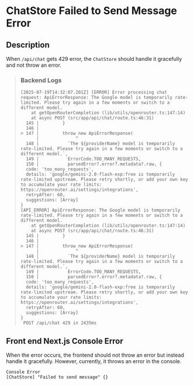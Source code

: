 # ChatStore Failed to Send Message Error

## Description

When `/api/chat` gets 429 error, the `ChatStore` should handle it gracefully and not throw an error.

> ### Backend Logs
>
> ```
> [2025-07-19T14:32:07.201Z] [ERROR] Error processing chat request: ApiErrorResponse: The Google model is temporarily rate-limited. Please try again in a few moments or switch to a different model.
>     at getOpenRouterCompletion (lib/utils/openrouter.ts:147:14)
>     at async POST (src/app/api/chat/route.ts:46:31)
>   145 |         }
>   146 |
> > 147 |         throw new ApiErrorResponse(
>       |              ^
>   148 |           `The ${providerName} model is temporarily rate-limited. Please try again in a few moments or switch to a different model.`,
>   149 |           ErrorCode.TOO_MANY_REQUESTS,
>   150 |           parsedError?.error?.metadata?.raw, {
>   code: 'too_many_requests',
>   details: 'google/gemini-2.0-flash-exp:free is temporarily rate-limited upstream. Please retry shortly, or add your own key to accumulate your rate limits: https://openrouter.ai/settings/integrations',
>   retryAfter: 60,
>   suggestions: [Array]
> }
> [API_ERROR] ApiErrorResponse: The Google model is temporarily rate-limited. Please try again in a few moments or switch to a different model.
>     at getOpenRouterCompletion (lib/utils/openrouter.ts:147:14)
>     at async POST (src/app/api/chat/route.ts:46:31)
>   145 |         }
>   146 |
> > 147 |         throw new ApiErrorResponse(
>       |              ^
>   148 |           `The ${providerName} model is temporarily rate-limited. Please try again in a few moments or switch to a different model.`,
>   149 |           ErrorCode.TOO_MANY_REQUESTS,
>   150 |           parsedError?.error?.metadata?.raw, {
>   code: 'too_many_requests',
>   details: 'google/gemini-2.0-flash-exp:free is temporarily rate-limited upstream. Please retry shortly, or add your own key to accumulate your rate limits: https://openrouter.ai/settings/integrations',
>   retryAfter: 60,
>   suggestions: [Array]
> }
>  POST /api/chat 429 in 2435ms
> ```

## Front end Next.js Console Error

When the error occurs, the frontend should not throw an error but instead handle it gracefully. However, currently, it throws an error in the console.

```
Console Error
[ChatStore] "Failed to send message" {}
```
